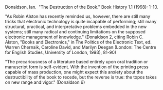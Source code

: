 Donaldson, Ian.  "The Destruction of the Book." Book History 1.1 (1998): 1-10.


"As Robin Alston has recently reminded us, however, there are still many tricks that electronic technology is quite incapable of performing; still many structural, practical, and interpretative problems embedded in the new systems; still many radical and continuing limitations on the supposed electronic management of knowledge." (Donaldson 2, citing Robin C. Alston, "Books and Electronics," in The Politics of the Electronic Text, ed. Warren Chernaik, Caroline David, and Marilyn Deegan (London: The Centre for English Studies, University of London, 1993), 81-90)

"The precariousness of a literature based entirely upon oral tradition or manuscript form is self-evident. With the invention of the printing press capable of mass production, one might expect this anxiety about the destructibility of the book to recede, but the reverse is true: the topos takes on new range and vigor." (Donaldson 6)
